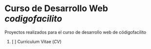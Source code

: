 # Curso de Desarrollo Web _codigofacilito_

Proyectos realizados para el curso de desarrollo web de códigofacilito

1. [ ] Curriculum Vitae (_CV_)
